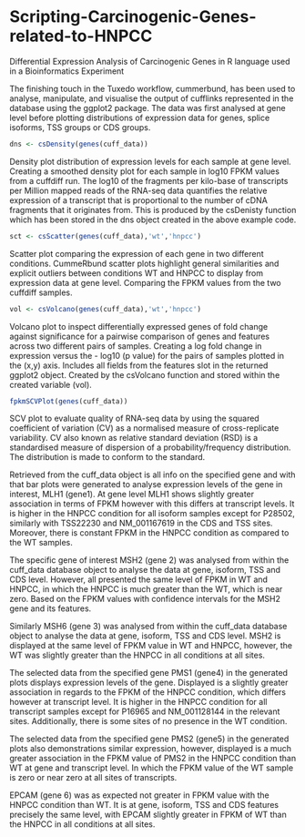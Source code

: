 # Scripting-Carcinogenic-Genes-related-to-HNPCC
Differential Expression Analysis of Carcinogenic Genes in R language used in a Bioinformatics Experiment

The finishing touch in the Tuxedo workflow, cummerbund, has been used to analyse, manipulate, and visualise the output of cufflinks represented in the database using the ggplot2 package. The data was first analysed at gene level before plotting distributions of expression data for genes, splice isoforms, TSS groups or CDS groups. 

```R
dns <- csDensity(genes(cuff_data))
```

Density plot distribution of expression levels for each sample at gene level. Creating a smoothed density plot for each sample in log10 FPKM values from a cuffdiff run. The log10 of the fragments per kilo-base of transcripts per Million mapped reads of the RNA-seq data quantifies the relative expression of a transcript that is proportional to the number of cDNA fragments that it originates from. This is produced by the csDenisty function which has been stored in the dns object created in the above example code.

```R
sct <- csScatter(genes(cuff_data),'wt','hnpcc')
```

Scatter plot comparing the expression of each gene in two different conditions. CummeRbund scatter plots highlight general similarities and explicit outliers between conditions WT and HNPCC to display from expression data at gene level. Comparing the FPKM values from the two cuffdiff samples.

```R
vol <- csVolcano(genes(cuff_data),'wt','hnpcc')
```

Volcano plot to inspect differentially expressed genes of fold change against significance for a pairwise comparison of genes and features across two different pairs of samples. Creating a log fold change in expression versus the - log10 (p value) for the pairs of samples plotted in the (x,y) axis. Includes all fields from the features slot in the returned ggplot2 object. Created by the csVolcano function and stored within the created variable (vol).

```R
fpkmSCVPlot(genes(cuff_data))
```
SCV plot to evaluate quality of RNA-seq data by using the squared coefficient of variation (CV) as a normalised measure of cross-replicate variability. CV also known as relative standard deviation (RSD) is a standardised measure of dispersion of a probability/frequency distribution. The distribution is made to conform to the standard. 

 


 
Retrieved from the cuff_data object is all info on the specified gene and with that bar plots were generated to analyse expression levels of the gene in interest, MLH1 (gene1). At gene level MLH1 shows slightly greater association in terms of FPKM however with this differs at transcript levels.  It is higher in the HNPCC condition for all isoform samples except for P28502, similarly with TSS22230 and NM_001167619 in the CDS and TSS sites. Moreover, there is constant FPKM in the HNPCC condition as compared to the WT samples. 

 
 
The specific gene of interest MSH2 (gene 2) was analysed from within the cuff_data database object to analyse the data at gene, isoform, TSS and CDS level. However, all presented the same level of FPKM in WT and HNPCC, in which the HNPCC is much greater than the WT, which is near zero. Based on the FPKM values with confidence intervals for the MSH2 gene and its features.
 
 
Similarly MSH6 (gene 3) was analysed from within the cuff_data database object to analyse the data at gene, isoform, TSS and CDS level. MSH2 is displayed at the same level of FPKM value in WT and HNPCC, however, the WT was slightly greater than the HNPCC in all conditions at all sites.
 
 
The selected data from the specified gene PMS1 (gene4) in the generated plots displays expression levels of the gene. Displayed is a slightly greater association in regards to the FPKM of the HNPCC condition, which differs however at transcript level. It is higher in the HNPCC condition for all transcript samples except for P16965 and NM_001128144 in the relevant sites. Additionally, there is some sites of no presence in the WT condition.

 
 
The selected data from the specified gene PMS2 (gene5) in the generated plots also demonstrations similar expression, however, displayed is a much greater association in the FPKM value of PMS2 in the HNPCC condition than WT at gene and transcript level. In which the FPKM value of the WT sample is zero or near zero at all sites of transcripts.
 
 
EPCAM (gene 6) was as expected not greater in FPKM value with the HNPCC condition than WT. It is at gene, isoform, TSS and CDS features precisely the same level, with EPCAM slightly greater in FPKM of WT than the HNPCC in all conditions at all sites. 
